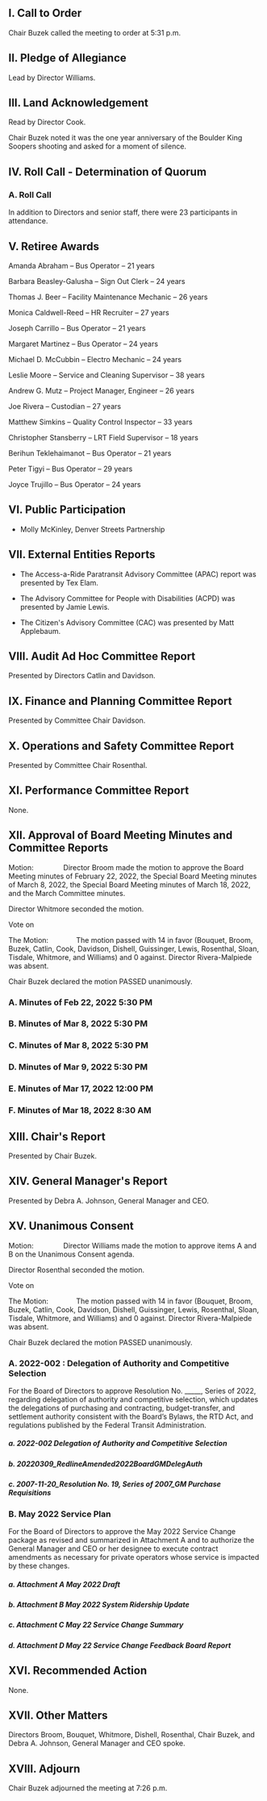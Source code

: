 ## I. Call to Order

Chair Buzek called the meeting to order at 5:31 p.m.

## II. Pledge of Allegiance

Lead by Director Williams.

## III. Land Acknowledgement

Read by Director Cook.

Chair Buzek noted it was the one year anniversary of the Boulder King Soopers shooting and asked for a moment of silence.

## IV. Roll Call - Determination of Quorum

### A. Roll Call

In addition to Directors and senior staff, there were 23 participants in attendance.

## V. Retiree Awards

Amanda Abraham – Bus Operator – 21 years

Barbara Beasley-Galusha – Sign Out Clerk – 24 years

Thomas J. Beer – Facility Maintenance Mechanic – 26 years

Monica Caldwell-Reed – HR Recruiter – 27 years

Joseph Carrillo – Bus Operator – 21 years

Margaret Martinez – Bus Operator – 24 years

Michael D. McCubbin – Electro Mechanic – 24 years

Leslie Moore – Service and Cleaning Supervisor – 38 years

Andrew G. Mutz – Project Manager, Engineer – 26 years

Joe Rivera – Custodian – 27 years

Matthew Simkins – Quality Control Inspector – 33 years

Christopher Stansberry – LRT Field Supervisor – 18 years

Berihun Teklehaimanot – Bus Operator – 21 years

Peter Tigyi – Bus Operator – 29 years

Joyce Trujillo – Bus Operator – 24 years

## VI. Public Participation

- Molly McKinley, Denver Streets Partnership

## VII. External Entities Reports

- The Access-a-Ride Paratransit Advisory Committee (APAC) report was presented by Tex Elam.

- The Advisory Committee for People with Disabilities (ACPD) was presented by Jamie Lewis.

- The Citizen's Advisory Committee (CAC) was presented by Matt Applebaum.

## VIII. Audit Ad Hoc Committee Report

Presented by Directors Catlin and Davidson.

## IX. Finance and Planning Committee Report

Presented by Committee Chair Davidson.

## X. Operations and Safety Committee Report

Presented by Committee Chair Rosenthal.

## XI. Performance Committee Report

None.

## XII. Approval of Board Meeting Minutes and Committee Reports

Motion:               Director Broom made the motion to approve the Board Meeting minutes of February 22, 2022, the Special Board Meeting minutes of March 8, 2022, the Special Board Meeting minutes of March 18, 2022, and the March Committee minutes.

Director Whitmore seconded the motion.

Vote on

The Motion:              The motion passed with 14 in favor (Bouquet, Broom, Buzek, Catlin, Cook, Davidson, Dishell, Guissinger, Lewis, Rosenthal, Sloan, Tisdale, Whitmore, and Williams) and 0 against. Director Rivera-Malpiede was absent.

Chair Buzek declared the motion PASSED unanimously.

### A. Minutes of Feb 22, 2022 5:30 PM

### B. Minutes of Mar 8, 2022 5:30 PM

### C. Minutes of Mar 8, 2022 5:30 PM

### D. Minutes of Mar 9, 2022 5:30 PM

### E. Minutes of Mar 17, 2022 12:00 PM

### F. Minutes of Mar 18, 2022 8:30 AM

## XIII. Chair's Report

Presented by Chair Buzek.

## XIV. General Manager's Report

Presented by Debra A. Johnson, General Manager and CEO.

## XV. Unanimous Consent

Motion:               Director Williams made the motion to approve items A and B on the Unanimous Consent agenda.

Director Rosenthal seconded the motion.

Vote on

The Motion:              The motion passed with 14 in favor (Bouquet, Broom, Buzek, Catlin, Cook, Davidson, Dishell, Guissinger, Lewis, Rosenthal, Sloan, Tisdale, Whitmore, and Williams) and 0 against. Director Rivera-Malpiede was absent.

Chair Buzek declared the motion PASSED unanimously.

### A. 2022-002 : Delegation of Authority and Competitive Selection

For the Board of Directors to approve Resolution No. _____, Series of 2022, regarding delegation of authority and competitive selection, which updates the delegations of purchasing and contracting, budget-transfer, and settlement authority consistent with the Board’s Bylaws, the RTD Act, and regulations published by the Federal Transit Administration.

##### a. 2022-002 Delegation of Authority and Competitive Selection

##### b. 20220309_RedlineAmended2022BoardGMDelegAuth

##### c. 2007-11-20_Resolution No. 19, Series of 2007_GM Purchase Requisitions

### B. May 2022 Service Plan

For the Board of Directors to approve the May 2022 Service Change package as revised and summarized in Attachment A and to authorize the General Manager and CEO or her designee to execute contract amendments as necessary for private operators whose service is impacted by these changes.

##### a. Attachment A May 2022 Draft

##### b. Attachment B May 2022  System Ridership Update

##### c. Attachment C May 22 Service Change Summary

##### d. Attachment D May 22 Service Change Feedback Board Report

## XVI. Recommended Action

None.

## XVII. Other Matters

Directors Broom, Bouquet, Whitmore, Dishell, Rosenthal, Chair Buzek, and Debra A. Johnson, General Manager and CEO spoke.

## XVIII. Adjourn

Chair Buzek adjourned the meeting at 7:26 p.m.